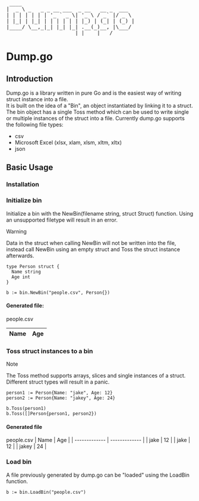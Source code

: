 <pre>
 ____                                    
|  _ \ _   _ _ __ ___  _ __   __ _  ___  
| | | | | | | '_ ` _ \| '_ \ / _` |/ _ \ 
| |_| | |_| | | | | | | |_) | (_| | (_) |
|____/ \__,_|_| |_| |_| .__(_)__, |\___/ 
                      |_|    |___/       
</pre>
# Dump.go

## Introduction
Dump.go is a library written in pure Go and is the easiest way of writing struct instance into a file. <br>
It is built on the idea of a "Bin", an object instantiated by linking it to a struct. The bin object has a single Toss method which can be used to write single or multiple instances of the struct into a file. Currently dump.go supports the following file types:
- csv
- Microsoft Excel (xlsx, xlam, xlsm, xltm, xltx)
- json
  
## Basic Usage

### Installation

### Initialize bin
Initialize a bin with the NewBin(filename string, struct Struct) function. Using an unsupported filetype will result in an error.
> [!WARNING]
> Data in the struct when calling NewBin will not be written into the file, instead call NewBin using an empty struct and Toss the struct instance afterwards.
```
type Person struct {
  Name string
  Age int
}

b := bin.NewBin("people.csv", Person{})
```
#### Generated file: 
people.csv

| Name | Age |
| ------------- | ------------- |

### Toss struct instances to a bin
> [!NOTE]
> The Toss method supports arrays, slices and single instances of a struct. Different struct types will result in a panic.
```
person1 := Person{Name: "jake", Age: 12}
person2 := Person{Name: "jakey", Age: 24}

b.Toss(person1)
b.Toss([]Person{person1, person2})
```
#### Generated file
people.csv
| Name | Age |
| ------------- | ------------- |
| jake  | 12  |
| jake  | 12  |
| jakey  | 24  |

### Load bin
A file previously generated by dump.go can be "loaded" using the LoadBin function.
```
b := bin.LoadBin("people.csv")
```
